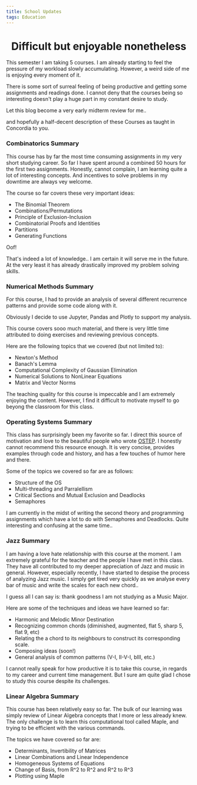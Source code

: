 ```yaml
---
title: School Updates
tags: Education
---
```


<h1 align="center">
Difficult but enjoyable nonetheless
</h1>

This semester I am taking 5 courses. I am already starting to feel the pressure of my workload slowly accumulating. However, a weird side of me is enjoying every moment of it.

There is some sort of surreal feeling of being productive and getting some assignments and readings done.
I cannot deny that the courses being so interesting doesn't play a huge part in my constant desire to study. 

Let this blog become a very early midterm review for me..

and hopefully a half-decent description of these Courses as taught in Concordia to you.

### Combinatorics Summary

This course has by far the most time consuming assignments in my very short studying career. So far I have spent around a combined 50 hours for the first two assignments. Honestly, cannot complain, I am learning quite a lot of interesting concepts. And incentives to solve problems in my downtime are always vey welcome. 

The course so far covers these very important ideas:
- The Binomial Theorem
- Combinations/Permutations
- Principle of Exclusion-Inclusion
- Combinatorial Proofs and Identities
- Partitions 
- Generating Functions

Oof! 

That's indeed a lot of knowledge.. I am certain it will serve me in the future. At the very least it has already drastically improved my problem solving skills. 

### Numerical Methods Summary

For this course, I had to provide an analysis of several different recurrence patterns and provide some code along with it. 

Obviously I decide to use Jupyter, Pandas and Plotly to support my analysis.

This course covers sooo much material, and there is very little time attributed to doing exercises and reviewing previous concepts. 

Here are the following topics that we covered (but not limited to):
- Newton's Method
- Banach's Lemma
- Computational Complexity of Gaussian Elimination
- Numerical Solutions to NonLinear Equations
- Matrix and Vector Norms

The teaching quality for this course is impeccable and I am extremely enjoying the content. However, I find it difficult to motivate myself to go beyong the classroom for this class. 

### Operating Systems Summary

This class has surprisingly been my favorite so far. I direct this source of motivation and love to the beautiful people who wrote [OSTEP](https://pages.cs.wisc.edu/~remzi/OSTEP/). I honestly cannot recommend this resource enough. It is very concise, provides examples through code and history, and has a few touches of humor here and there. 

Some of the topics we covered so far are as follows:
- Structure of the OS
- Multi-threading and Parralellism
- Critical Sections and Mutual Exclusion and Deadlocks
- Semaphores

I am currently in the midst of writing the second theory and programming assignments which have a lot to do with Semaphores and Deadlocks. Quite interesting and confusing at the same time.. 

### Jazz Summary

I am having a love hate relationship with this course at the moment. I am extremely grateful for the teacher and the people I have met in this class. They have all contributed to my deeper appreciation of Jazz and music in general. However, especially recently, I have started to despise the process of analyzing Jazz music. I simply get tired very quickly as we analyse every bar of music and write the scales for each new chord.. 

I guess all I can say is: thank goodness I am not studying as a Music Major. 

Here are some of the techniques and ideas we have learned so far:
- Harmonic and Melodic Minor Destination
- Recognizing common chords (diminished, augmented, flat 5, sharp 5, flat 9, etc)
- Relating the a chord to its neighbours to construct its corresponding scale.
- Composing ideas (soon!)
- General analysis of common patterns (V-I, II-V-I, bIII, etc.)

I cannot really speak for how productive it is to take this course, in regards to my career and current time management. But I sure am quite glad I chose to study this course despite its challenges. 

### Linear Algebra Summary

This course has been relatively easy so far. The bulk of our learning was simply review of Linear Algebra concepts that I more or less already knew. The only challenge is to learn this computational tool called Maple, and trying to be efficient with the various commands. 

The topics we have covered so far are:
- Determinants, Invertibility of Matrices
- Linear Combinations and Linear Independence
- Homogeneous Systems of Equations
- Change of Basis, from R^2 to R^2 and R^2 to R^3
- Plotting using Maple